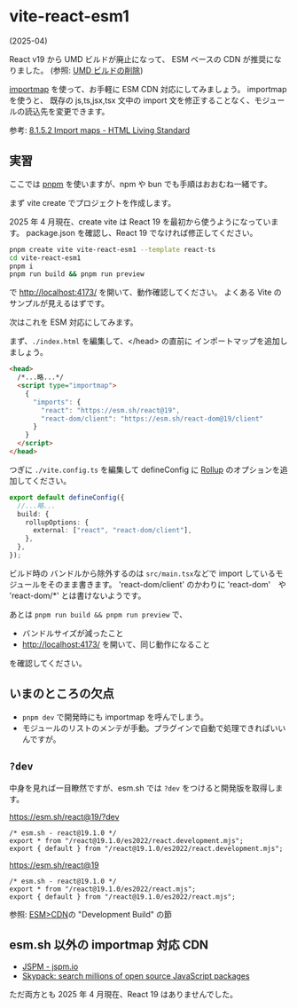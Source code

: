 # vite-react-esm1

(2025-04)

React v19 から UMD ビルドが廃止になって、
ESM ベースの CDN が推奨になりました。
(参照: [UMD ビルドの削除](https://ja.react.dev/blog/2024/04/25/react-19-upgrade-guide#umd-builds-removed))

[importmap](https://developer.mozilla.org/ja/docs/Web/HTML/Element/script/type/importmap)
を使って、お手軽に ESM CDN 対応にしてみましょう。
importmap を使うと、
既存の js,ts,jsx,tsx 文中の import 文を修正することなく、モジュールの読込先を変更できます。

参考: [8\.1\.5\.2 Import maps - HTML Living Standard](https://html.spec.whatwg.org/multipage/webappapis.html#import-maps)

## 実習

ここでは [pnpm](https://pnpm.io/ja/) を使いますが、npm や bun でも手順はおおむね一緒です。

まず vite create でプロジェクトを作成します。

2025 年 4 月現在、create vite は React 19 を最初から使うようになっています。
package.json を確認し、React 19 でなければ修正してください。

```sh
pnpm create vite vite-react-esm1 --template react-ts
cd vite-react-esm1
pnpm i
pnpm run build && pnpm run preview
```

で <http://localhost:4173/> を開いて、動作確認してください。
よくある Vite のサンプルが見えるはずです。

次はこれを
ESM 対応にしてみます。

まず、`./index.html` を編集して、\</head\> の直前に
インポートマップを追加しましょう。

```html
<head>
  /*...略...*/
  <script type="importmap">
    {
      "imports": {
        "react": "https://esm.sh/react@19",
        "react-dom/client": "https://esm.sh/react-dom@19/client"
      }
    }
  </script>
</head>
```

つぎに `./vite.config.ts` を編集して
defineConfig に [Rollup](https://rollupjs.org/) のオプションを追加してください。

```typescript
export default defineConfig({
  //...略...
  build: {
    rollupOptions: {
      external: ["react", "react-dom/client"],
    },
  },
});
```

ビルド時の
バンドルから除外するのは `src/main.tsx`などで import しているモジュールをそのまま書きます。
'react-dom/client' のかわりに 'react-dom'　や 'react-dom/\*' とは書けないようです。

あとは `pnpm run build && pnpm run preview` で、

- バンドルサイズが減ったこと
- <http://localhost:4173/> を開いて、同じ動作になること

を確認してください。

## いまのところの欠点

- `pnpm dev` で開発時にも importmap を呼んでしまう。
- モジュールのリストのメンテが手動。プラグインで自動で処理できればいいんですが。

## `?dev`

中身を見れば一目瞭然ですが、esm.sh では `?dev` をつけると開発版を取得します。

<https://esm.sh/react@19/?dev>

```text
/* esm.sh - react@19.1.0 */
export * from "/react@19.1.0/es2022/react.development.mjs";
export { default } from "/react@19.1.0/es2022/react.development.mjs";
```

<https://esm.sh/react@19>

```
/* esm.sh - react@19.1.0 */
export * from "/react@19.1.0/es2022/react.mjs";
export { default } from "/react@19.1.0/es2022/react.mjs";
```

参照: [ESM>CDN](https://esm.sh/#docs)の "Development Build" の節

## esm.sh 以外の importmap 対応 CDN

- [JSPM - jspm.io](https://jspm.org/cdn/jspm-io)
- [Skypack: search millions of open source JavaScript packages](https://www.skypack.dev/)

ただ両方とも 2025 年 4 月現在、React 19 はありませんでした。
